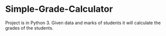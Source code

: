 # Simple-Grade-Calculator
Project is in Python 3.
Given data and marks of students it will calculate the grades of the students.
